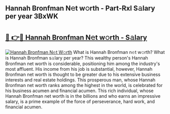 ## Hannah Bronfman N𝚎t w𝚘rth - Part-Rxl S𝚊lary per year 3BxWK

# <h2><a href="http://gc4j2j.nevu.top/?p=Hannah+Bronfman">🔗 👉🔴 Hannah Bronfman N𝚎t w𝚘rth - S𝚊lary</a></h2>

[![Hannah Bronfman N𝚎t W𝚘rth](https://i.imgur.com/Oavwk0R.jpeg)](http://gc4j2j.nevu.top/?p=Hannah+Bronfman)
What is Hannah Bronfman n𝚎t w𝚘rth? What is Hannah Bronfman s𝚊lary per year?
This wealthy person's Hannah Bronfman net worth is considerable, positioning him among the industry's most affluent. His income from his job is substantial, however, Hannah Bronfman net worth is thought to be greater due to his extensive business interests and real estate holdings. This prosperous man, whose Hannah Bronfman net worth ranks among the highest in the world, is celebrated for his business acumen and financial acumen. This rich individual, whose Hannah Bronfman net worth is in the billions and who earns an impressive salary, is a prime example of the force of perseverance, hard work, and financial acumen.
